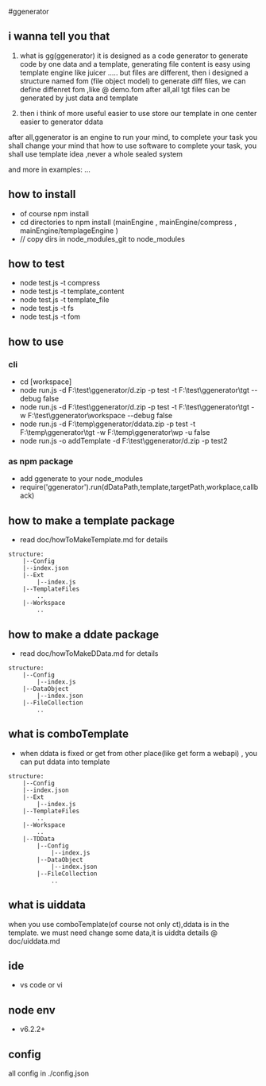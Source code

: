#ggenerator

## i wanna tell you that

1. what is gg(ggenerator)
    it is designed as a code generator to generate code by one data and a template,
    generating file content is easy using template engine like juicer .....
    but files are different, then i designed a structure named fom (file object model)
    to generate diff files, we can define diffenret fom ,like @ demo.fom
    after all,all tgt files can be generated by just data and template

2. then i think of
    more useful
    easier to use
    store our template in one center
    easier to generator ddata

after all,ggenerator is an engine to run your mind, to complete your task
    you shall change your mind that how to use software to complete your task,
        you shall use template idea ,never a whole sealed system

and more in examples:
...


## how to install 
* of course  npm install 
* cd directories to npm install (mainEngine , mainEngine/compress , mainEngine/templageEngine )
* // copy dirs in node_modules_git to node_modules

## how to test 
* node test.js -t compress
* node test.js -t template_content
* node test.js -t template_file
* node test.js -t fs
* node test.js -t fom

## how to use 
### cli
* cd [workspace]
* node run.js -d F:\test\ggenerator/d.zip -p test -t F:\test\ggenerator\tgt --debug false
* node run.js -d F:\test\ggenerator/d.zip -p test -t F:\test\ggenerator\tgt -w F:\test\ggenerator\workspace --debug false
* node run.js -d F:\temp\ggenerator/ddata.zip -p test -t F:\temp\ggenerator\tgt -w F:\temp\ggenerator\wp -u false
* node run.js -o addTemplate -d F:\test\ggenerator/d.zip  -p test2

### as npm package
* add ggenerate to your node_modules
* require('ggenerator').run(dDataPath,template,targetPath,workplace,callback)

## how to make a template package
* read doc/howToMakeTemplate.md for details
```
structure:
    |--Config
    |--index.json
    |--Ext
        |--index.js
    |--TemplateFiles
        ..
    |--Workspace
        ..
```
## how to make a ddate package
* read doc/howToMakeDData.md for details
```
structure:
    |--Config
        |--index.js
    |--DataObject
        |--index.json
    |--FileCollection
        ..
```

## what is comboTemplate
* when ddata is fixed or get from other place(like get form a webapi) , you can put ddata into template

```
structure:
    |--Config
    |--index.json
    |--Ext
        |--index.js
    |--TemplateFiles
        ..
    |--Workspace
        ..
    |--TDData
        |--Config
            |--index.js
        |--DataObject
            |--index.json
        |--FileCollection
            ..
```
## what is uiddata
when you use comboTemplate(of course not only ct),ddata is in the template.
we must need change some data,it is uiddta
details @ doc/uiddata.md

## ide
* vs code or vi 


## node env 
* v6.2.2+

## config
all config in ./config.json
